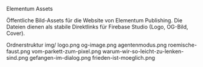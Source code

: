 Elementum Assets

Öffentliche Bild-Assets für die Website von Elementum Publishing.
Die Dateien dienen als stabile Direktlinks für Firebase Studio (Logo, OG-Bild, Cover).

Ordnerstruktur
img/
  logo.png
  og-image.png
  agentenmodus.png
  roemische-faust.png
  vom-parkett-zum-pixel.png
  warum-wir-so-leicht-zu-lenken-sind.png
  gefangen-im-dialog.png
  frieden-ist-moeglich.png
